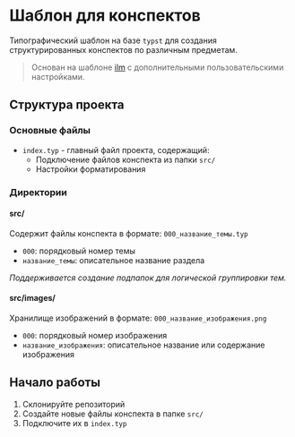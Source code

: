 # Шаблон для конспектов

Типографический шаблон на базе `typst` для создания структурированных конспектов по различным предметам.

> Основан на шаблоне [ilm](https://github.com/talal/ilm/tree/main) с дополнительными пользовательскими настройками.

## Структура проекта

### Основные файлы

- `index.typ` - главный файл проекта, содержащий:
  - Подключение файлов конспекта из папки `src/`
  - Настройки форматирования

### Директории
#### src/
Содержит файлы конспекта в формате: `000_название_темы.typ`

- `000`: порядковый номер темы
- `название_темы`: описательное название раздела

*Поддерживается создание подпапок для логической группировки тем.*

#### src/images/

Хранилище изображений в формате: `000_название_изображения.png`

- `000`: порядковый номер изображения
- `название_изображения`: описательное название или содержание изображения

## Начало работы

1. Склонируйте репозиторий
2. Создайте новые файлы конспекта в папке `src/`
3. Подключите их в `index.typ`

